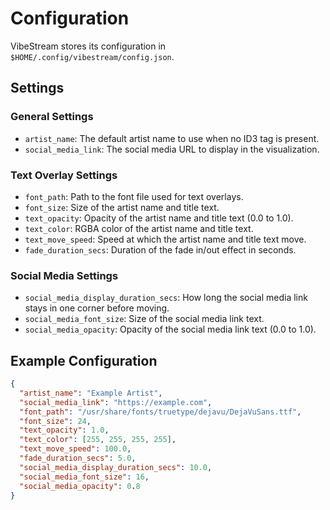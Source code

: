 # Configuration

VibeStream stores its configuration in `$HOME/.config/vibestream/config.json`.

## Settings

### General Settings

- `artist_name`: The default artist name to use when no ID3 tag is present.
- `social_media_link`: The social media URL to display in the visualization.

### Text Overlay Settings

- `font_path`: Path to the font file used for text overlays.
- `font_size`: Size of the artist name and title text.
- `text_opacity`: Opacity of the artist name and title text (0.0 to 1.0).
- `text_color`: RGBA color of the artist name and title text.
- `text_move_speed`: Speed at which the artist name and title text move.
- `fade_duration_secs`: Duration of the fade in/out effect in seconds.

### Social Media Settings

- `social_media_display_duration_secs`: How long the social media link stays in one corner before moving.
- `social_media_font_size`: Size of the social media link text.
- `social_media_opacity`: Opacity of the social media link text (0.0 to 1.0).

## Example Configuration

```json
{
  "artist_name": "Example Artist",
  "social_media_link": "https://example.com",
  "font_path": "/usr/share/fonts/truetype/dejavu/DejaVuSans.ttf",
  "font_size": 24,
  "text_opacity": 1.0,
  "text_color": [255, 255, 255, 255],
  "text_move_speed": 100.0,
  "fade_duration_secs": 5.0,
  "social_media_display_duration_secs": 10.0,
  "social_media_font_size": 16,
  "social_media_opacity": 0.8
}
